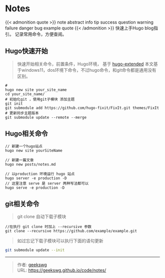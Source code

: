# Notes

{{< admonition quote >}}
note abstract info tip success question warning failure danger bug example quote
{{< /admonition >}}
快速上手Hugo blog指引。
记录常用命令，方便查阅。
<!--more-->

## Hugo快速开始

> 快速开始相关命令，前置条件，Hugo环境， 基于 [hugo-extended](https://github.com/gohugoio/hugo/releases/tag/v0.111.3)
本文基于windows11，dos环境下命令，不过hugo命令，和git命令都是通用没有区别。

```batch
#
hugo new site your_site_name
cd your_site_name/
# 初始化git ，使用git子模块 添加主题
git init
git submodule add https://github.com/hugo-fixit/FixIt.git themes/FixIt
# 更新同步主题版本
git submodule update --remote --merge

```

## Hugo相关命令

```
// 新建一个hugo站点
hugo new site yourSiteName

// 新建一篇文章
hugo new posts/notes.md

// 以production 环境运行 hugo 站点
hugo server -e production -D
// 这里注意 serve 是 server 两种写法都可以
hugo serve -e production -D

```

## git相关命令

> git clone 自动下载子模块

```
//在执行 git clone 时加上 --recursive 参数
git clone --recursive https://github.com/example/example.git
```
> 如过忘记下载子模块可以执行下面的语句更新
```bash
git submodule update --init
```


---

> 作者: [geekswg](https://geekswg.github.io)  
> URL: https://geekswg.github.io/code/notes/  

